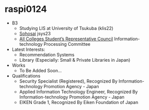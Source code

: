 # raspi0124
- B3
  - Studying LIS at University of Tsukuba (klis22)
  - [Sohosai](https://sohosai.com) jsys23
  - [All Colleges Student’s Representative Council](https://www.stb.tsukuba.ac.jp/~zdk) Information-technology Processing Committee
- Latest Interests:
  - Recommendation Systems
  - Library (Especially: Small & Private Libraries in Japan)
- Works
  - To Be Added Soon...
- Qualifications
  - Security Specialist (Registered), Recognized By Information-technology Promotion Agency - Japan
  - Applied Information Technology Engineer, Recognized By Information-technology Promotion Agency - Japan
  - EIKEN Grade 1, Recognized By Eiken Foundation of Japan
